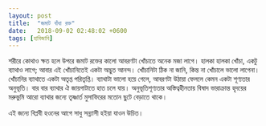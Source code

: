 ```yaml
---
layout: post
title:  "জমাট বাঁধা রক্ত"
date:   2018-09-02 02:48:02 +0600
tags: [হাবিজাবি]
---
```


শরীরে কোথাও ক্ষত হলে উপরে জমাট রক্তের কালো আবরণটা খোঁচাতে অনেক মজা লাগে। হালকা হালকা খোঁচা, একটু ব্যাথাও লাগে; আবার এই খোঁচানিতেই একটা অদ্ভুত আনন্দ। খোঁচানিটা ঠিক না জানি, কিন্ত না খোঁচালে ভালো লাগেনা। খোঁচানির ব্যাথাতে একটা অতৃপ্ত পরিতৃপ্তি। ব্যাথাটা ভালো হয়ে গেলে, আবরণটা উঠায়া ফেললে কেমন একটা শূণ্যতার অনুভূতি। বার বার ব্যাথার ঐ জায়গাটাতে হাত চলে যায়। অনুভূতিশূণ্যতার অস্তিত্বহীনতায় বিষাদ ভারাক্রান্ত হৃদয়ের মরুভুমি আরো ব্যাথার জন্যে তৃষ্ণার্ত মুসাফিরের মতোন ছুটে বেড়াতে থাকে।

এই জন্যে বিপ্লবী হওনের আগে সাধু সন্ন্যাসী হইয়া যাওন উচিত।

